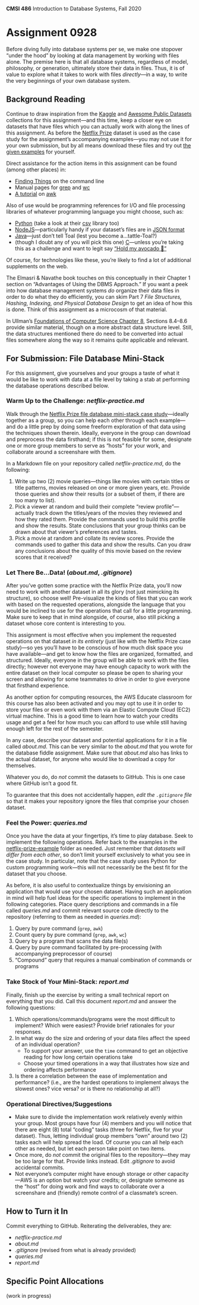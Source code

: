 **CMSI 486** Introduction to Database Systems, Fall 2020

# Assignment 0928
Before diving fully into database systems per se, we make one stopover “under the hood” by looking at data management by working with files alone. The premise here is that all database systems, regardless of model, philosophy, or generation, ultimately store their data in files. Thus, it is of value to explore what it takes to work with files _directly_—in a way, to write the very beginnings of your own database system.

## Background Reading
Continue to draw inspiration from the [Kaggle](https://www.kaggle.com/datasets) and [Awesome Public Datasets](https://github.com/awesomedata/awesome-public-datasets) collections for this assignment—and this time, keep a closer eye on datasets that have files which you can actually work with along the lines of this assignment. As before the [Netflix Prize](https://www.kaggle.com/netflix-inc/netflix-prize-data) dataset is used as the case study for the assignment’s accompanying examples—you may not use it for your own submission, but by all means download these files and try out [the given examples](./netflix-prize-example) for yourself.

Direct assistance for the action items in this assignment can be found (among other places) in:
* [Finding Things](https://swcarpentry.github.io/shell-novice/07-find/) on the command line
* Manual pages for [grep](https://man7.org/linux/man-pages/man1/grep.1p.html) and [wc](https://man7.org/linux/man-pages/man1/wc.1p.html)
* [A tutorial](https://www.grymoire.com/Unix/Awk.html) on [awk](https://man7.org/linux/man-pages/man1/awk.1p.html)

Also of use would be programming references for I/O and file processing libraries of whatever programming language you might choose, such as:
* [Python](https://docs.python.org/3.7/tutorial/inputoutput.html#reading-and-writing-files) (take a look at their [csv](https://docs.python.org/3.7/library/csv.html) library too)
* [NodeJS](https://nodejs.org/api/fs.html)—particularly handy if your dataset’s files are in [JSON format](https://stackabuse.com/reading-and-writing-json-files-with-node-js/)
* [Java](https://docs.oracle.com/javase/tutorial/essential/io/file.html)—just don’t tell Toal (lest you become a…tattle-Toal?)
* (though I doubt any of you will pick this one) [C](https://en.wikipedia.org/wiki/C_file_input/output)—unless you’re taking this as a challenge and want to legit say [“Hold my avocado 🥑”](https://www.thrillist.com/news/nation/hold-my-avocado-meme-origin)

Of course, for technologies like these, you’re likely to find a lot of additional supplements on the web.

The Elmasri & Navathe book touches on this conceptually in their Chapter 1 section on “Advantages of Using the DBMS Approach.” If you want a peek into how database management systems _do_ organize their data files in order to do what they do efficiently, you can skim Part 7 _File Structures, Hashing, Indexing, and Physical Database Design_ to get an idea of how this is done. Think of this assignment as a microcosm of that material.

In Ullman’s [Foundations of Computer Science Chapter 8](http://infolab.stanford.edu/~ullman/focs/ch08.pdf), Sections 8.4–8.6 provide similar material, though on a more abstract data structure level. Still, the data structures mentioned there do need to be converted into actual files somewhere along the way so it remains quite applicable and relevant.

## For Submission: File Database Mini-Stack
For this assignment, give yourselves and your groups a taste of what it would be like to work with data at a file level by taking a stab at performing the database operations described below.

### Warm Up to the Challenge: _netflix-practice.md_
Walk through the [Netflix Prize file database mini-stack case study](./netflix-prize-example)—ideally together as a group, so you can help each other through each example—and do a little prep by doing some freeform exploration of that data using the techniques shown therein. Ideally, everyone in the group can download and preprocess the data firsthand; if this is not feasible for some, designate one or more group members to serve as “hosts” for your work, and collaborate around a screenshare with them.

In a Markdown file on your repository called _netflix-practice.md_, do the following:
1. Write up two (2) movie queries—things like movies with certain titles or title patterns, movies released on one or more given years, etc. Provide those queries and show their results (or a subset of them, if there are too many to list).
2. Pick a viewer at random and build their complete “review profile”—actually track down the titles/years of the movies they reviewed and how they rated them. Provide the commands used to build this profile and show the results. State conclusions that your group thinks can be drawn about that viewer’s preferences and tastes.
3. Pick a movie at random and collate its review scores. Provide the commands used to gather this data and show the results. Can you draw any conclusions about the quality of this movie based on the review scores that it received?

### Let There Be…Data! (_about.md_, _.gitignore_)
After you’ve gotten some practice with the Netflix Prize data, you’ll now need to work with another dataset in all its glory (not just mimicking its structure), so choose well! Pre-visualize the kinds of files that you can work with based on the requested operations, alongside the language that you would be inclined to use for the operations that call for a little programming. Make sure to keep that in mind alongside, of course, also still picking a dataset whose core content is interesting to you.

This assignment is most effective when you implement the requested operations on that dataset _in its entirety_ (just like with the Netflix Prize case study)—so yes you’ll have to be conscious of how much disk space you have available—and get to know how the files are organized, formatted, and structured. Ideally, everyone in the group will be able to work with the files directly; however not everyone may have enough capacity to work with the entire dataset on their local computer so please be open to sharing your screen and allowing for some teammates to drive in order to give everyone that firsthand experience.

As another option for computing resources, the AWS Educate classroom for this course has also been activated and you may opt to use it in order to store your files or even work with them via an Elastic Compute Cloud (EC2) virtual machine. This is a good time to learn how to watch your credits usage and get a feel for how much you can afford to use while still having enough left for the rest of the semester.

In any case, describe your dataset and potential applications for it in a file called _about.md_. This can be very similar to the _about.md_ that you wrote for the database fiddle assignment. Make sure that _about.md_ also has links to the actual dataset, for anyone who would like to download a copy for themselves.

Whatever you do, do _not_ commit the datasets to GitHub. This is one case where GitHub isn’t a good fit.

To guarantee that this does not accidentally happen, _edit the `.gitignore` file_ so that it makes your repository ignore the files that comprise your chosen dataset.

### Feel the Power: _queries.md_
Once you have the data at your fingertips, it’s time to play database. Seek to implement the following operations. Refer back to the examples in the [netflix-prize-example](./netflix-prize-example) folder as needed. Just remember that _datasets will differ from each other_, so don’t limit yourself exclusively to what you see in the case study. In particular, note that the case study uses Python for custom programming work—this will not necessarily be the best fit for the dataset that you choose.

As before, it is also useful to contextualize things by envisioning an application that would use your chosen dataset. Having such an application in mind will help fuel ideas for the specific operations to implement in the following categories. Place query descriptions and commands in a file called _queries.md_ and commit relevant source code directly to the repository (referring to them as needed in _queries.md_):

1. Query by pure command (`grep`, `awk`)
2. Count query by pure command (`grep`, `awk`, `wc`)
3. Query by a program that scans the data file(s)
4. Query by pure command facilitated by pre-processing (with accompanying preprocessor of course)
5. “Compound” query that requires a manual combination of commands or programs

### Take Stock of Your Mini-Stack: _report.md_
Finally, finish up the exercise by writing a small technical report on everything that you did. Call this document _report.md_ and answer the following questions:
1. Which operations/commands/programs were the most difficult to implement? Which were easiest? Provide brief rationales for your responses.
2. In what way do the size and ordering of your data files affect the speed of an individual operation?
    - To support your answer, use the `time` command to get an objective reading for how long certain operations take
    - Choose your timed operations in a way that illustrates how size and ordering affects performance
3. Is there a correlation between the ease of implementation and performance? (i.e., are the hardest operations to implement always the slowest ones? vice versa? or is there no relationship at all?)

### Operational Directives/Suggestions
- Make sure to divide the implementation work relatively evenly within your group. Most groups have four (4) members and you will notice that there are eight (8) total “coding” tasks (three for Netflix, five for your dataset). Thus, letting individual group members “own” around two (2) tasks each will help spread the load. Of course you can all help each other as needed, but let each person take point on two items.
- Once more, do _not_ commit the original files to the repository—they may be too large for that. Provide links instead. Edit _.gitignore_ to avoid accidental commits.
- Not everyone’s computer might have enough storage or other capacity—AWS is an option but watch your credits; or, designate someone as the “host” for doing work and find ways to collaborate over a screenshare and (friendly) remote control of a classmate’s screen.

## How to Turn it In
Commit everything to GitHub. Reiterating the deliverables, they are:
- _netflix-practice.md_
- _about.md_
- _.gitignore_ (revised from what is already provided)
- _queries.md_
- _report.md_

## Specific Point Allocations
(work in progress)
